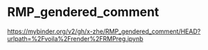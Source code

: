 # RMP_gendered_comment

https://mybinder.org/v2/gh/x-zhe/RMP_gendered_comment/HEAD?urlpath=%2Fvoila%2Frender%2FRMPreg.ipynb
